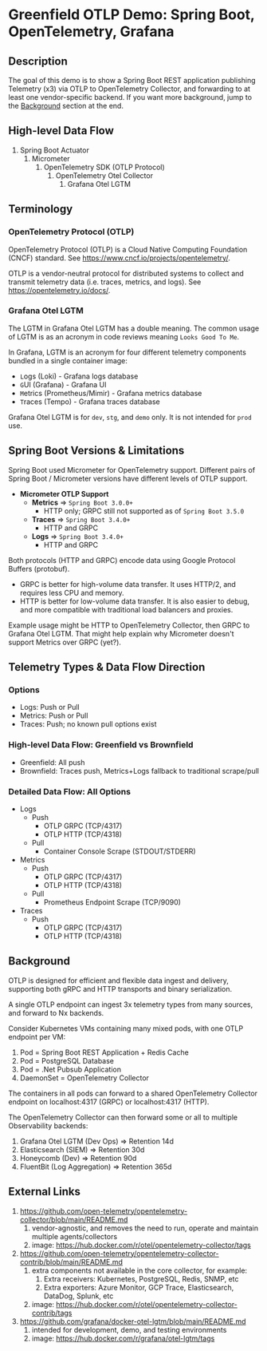 # Greenfield OTLP Demo: Spring Boot, OpenTelemetry, Grafana

## Description
The goal of this demo is to show a Spring Boot REST application publishing Telemetry (x3) via OTLP to OpenTelemetry Collector, and forwarding to at least one vendor-specific backend.
If you want more background, jump to the [Background](#background) section at the end.

## High-level Data Flow

1. Spring Boot Actuator
   1. Micrometer
      1. OpenTelemetry SDK (OTLP Protocol)
         1. OpenTelemetry Otel Collector
            1. Grafana Otel LGTM

## Terminology

### OpenTelemetry Protocol (OTLP)

OpenTelemetry Protocol (OTLP) is a Cloud Native Computing Foundation (CNCF) standard. See https://www.cncf.io/projects/opentelemetry/.

OTLP is a vendor-neutral protocol for distributed systems to collect and transmit telemetry data (i.e. traces, metrics, and logs). See https://opentelemetry.io/docs/.

### Grafana Otel LGTM

The LGTM in Grafana Otel LGTM has a double meaning. The common usage of LGTM is as an acronym in code reviews meaning `Looks Good To Me`.

In Grafana, LGTM is an acronym for four different telemetry components bundled in a single container image:
- `L`ogs (Loki) - Grafana logs database
- `G`UI (Grafana) - Grafana UI
- `M`etrics (Prometheus/Mimir) - Grafana metrics database
- `T`races (Tempo) - Grafana traces database

Grafana Otel LGTM is for `dev`, `stg`, and `demo` only. It is not intended for `prod` use.

## Spring Boot Versions & Limitations

Spring Boot used Micrometer for OpenTelemetry support. Different pairs of Spring Boot / Micrometer versions have different levels of OTLP support.

- **Micrometer OTLP Support**
  - **Metrics** => `Spring Boot 3.0.0+`
    - HTTP only; GRPC still not supported as of `Spring Boot 3.5.0`
  - **Traces** => `Spring Boot 3.4.0+`
    - HTTP and GRPC
  - **Logs** => `Spring Boot 3.4.0+`
    - HTTP and GRPC

Both protocols (HTTP and GRPC) encode data using Google Protocol Buffers (protobuf).
- GRPC is better for high-volume data transfer. It uses HTTP/2, and requires less CPU and memory.
- HTTP is better for low-volume data transfer. It is also easier to debug, and more compatible with traditional load balancers and proxies.

Example usage might be HTTP to OpenTelemetry Collector, then GRPC to Grafana Otel LGTM. That might help explain why Micrometer doesn't support Metrics over GRPC (yet?).

## Telemetry Types & Data Flow Direction

### Options

- Logs: Push or Pull
- Metrics: Push or Pull
- Traces: Push; no known pull options exist

### High-level Data Flow: Greenfield vs Brownfield

- Greenfield: All push
- Brownfield: Traces push, Metrics+Logs fallback to traditional scrape/pull

### Detailed Data Flow: All Options

- Logs
  - Push
    - OTLP GRPC (TCP/4317)
    - OTLP HTTP (TCP/4318)
  - Pull
    - Container Console Scrape (STDOUT/STDERR)
- Metrics
  - Push
    - OTLP GRPC (TCP/4317)
    - OTLP HTTP (TCP/4318)
  - Pull
    - Prometheus Endpoint Scrape (TCP/9090)
- Traces
  - Push
    - OTLP GRPC (TCP/4317)
    - OTLP HTTP (TCP/4318)

## Background

OTLP is designed for efficient and flexible data ingest and delivery, supporting both gRPC and HTTP transports and binary serialization.

A single OTLP endpoint can ingest 3x telemetry types from many sources, and forward to Nx backends.

Consider Kubernetes VMs containing many mixed pods, with one OTLP endpoint per VM:
1. Pod = Spring Boot REST Application + Redis Cache
2. Pod = PostgreSQL Database
3. Pod = .Net Pubsub Application
4. DaemonSet = OpenTelemetry Collector

The containers in all pods can forward to a shared OpenTelemetry Collector endpoint on localhost:4317 (GRPC) or localhost:4317 (HTTP).

The OpenTelemetry Collector can then forward some or all to multiple Observability backends:
1. Grafana Otel LGTM (Dev Ops) => Retention 14d
2. Elasticsearch (SIEM) => Retention 30d
3. Honeycomb (Dev) => Retention 90d
4. FluentBit (Log Aggregation) => Retention 365d

## External Links

1. https://github.com/open-telemetry/opentelemetry-collector/blob/main/README.md
    1. vendor-agnostic, and removes the need to run, operate and maintain multiple agents/collectors
    2. image: https://hub.docker.com/r/otel/opentelemetry-collector/tags
2. https://github.com/open-telemetry/opentelemetry-collector-contrib/blob/main/README.md
    1. extra components not available in the core collector, for example:
        1. Extra receivers: Kubernetes, PostgreSQL, Redis, SNMP, etc
        2. Extra exporters: Azure Monitor, GCP Trace, Elasticsearch, DataDog, Splunk, etc
    2. image: https://hub.docker.com/r/otel/opentelemetry-collector-contrib/tags
3. https://github.com/grafana/docker-otel-lgtm/blob/main/README.md
    1. intended for development, demo, and testing environments
    2. image: https://hub.docker.com/r/grafana/otel-lgtm/tags
